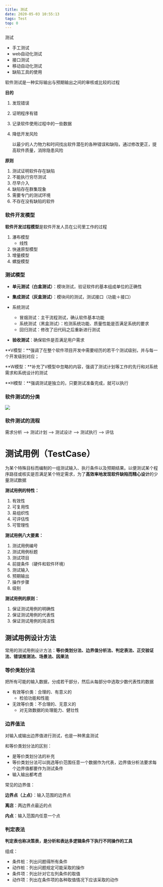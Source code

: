 ```yaml
---
title: 测试
date: 2020-05-03 10:55:13
tags: Test
top: 0
---
```


测试  

- 手工测试
- web自动化测试
- 接口测试
- 移动自动化测试
- 缺陷工具的使用

软件测试是一种实际输出与预期输出之间的审核或比较的过程

<!--more-->

**目的**

1. 发现错误

2. 证明程序有错

3. 记录软件使用过程中的一些数据

4. 降低开发风险

   以最少的人力物力和时间找出软件潜在的各种错误和缺陷，通过修改更正，提高软件质量，消除隐患风险

**原则**

1. 测试证明软件存在缺陷
2. 不能执行穷尽测试
3. 尽早介入
4. 缺陷存在群集现象
5. 需要专门的测试环境
6. 不存在没有缺陷的软件

### 软件开发模型

**软件开发过程模型**是软件开发人员在公司里工作的过程

1. 瀑布模型
   - 线性
2. 快速原型模型
3. 增量模型
4. 螺旋模型

### 测试模型

- **单元测试（白盒测试）**：模块测试，验证软件的基本组成单位的正确性

- **集成测试（灰盒测试）**：模块间的测试，测试接口（功能＋接口）

- 系统测试
  - 冒烟测试：主干流程测试，确认软件基本功能
  - 系统测试（黑盒测试）：检测系统功能、质量性能是否满足系统的要求
  - 回归测试：修改了旧代码之后重新进行测试
- **验收测试**：确保软件是否满足用户需求

**V模型：**强调了在整个软件项目开发中需要经历的若干个测试级别，并与每一个开发级别对应；

**W模型：**补充了V模型中忽略的内容，强调了测试计划等工作的先行和对系统需求和系统设计的测试

**H模型：**强调测试是独立的，只要测试准备完成，就可以执行

### 软件测试的分类

![](https://tupian-1300728887.cos.ap-chengdu.myqcloud.com/classify.png)

### 软件测试的流程

需求分析 --> 测试计划 --> 测试设计 --> 测试执行 --> 评估

# 测试用例（TestCase）

为某个特殊目标而编制的一组测试输入、执行条件以及预期结果。以便测试某个程序路径或核实是否满足某个特定需求，为了**高效率地发现软件缺陷而精心设计**的少量测试数据

**测试用例的特性：**

1. 有效性
2. 可复用性
3. 易组织性
4. 可评估性
5. 可管理性

**测试用例八大要素：**

1. 测试用例编号
2. 测试用例标题
3. 测试项目
4. 前提条件（硬件和软件环境）
5. 测试输入
6. 预期输出
7. 操作步骤
8. 级别

**测试用例的原则：**

1. 保证测试用例的明确性
2. 保证测试用例的代表性
3. 保证测试用例的简洁性

## 测试用例设计方法

常用的测试用例设计方法：**等价类划分法、边界值分析法、判定表法、正交验证法、错误推测法、场景法、因果法**

### 等价类划分法

把所有可能的输入数据，分成若干部分，然后从每部分中选取少数代表性的数据

- 有效等价类：合理的、有意义的
  - 检验功能和性能
- 无效等价类：不合理的、无意义的
  - 对无效数据的处理能力、健壮性

### 边界值法

对输入或输出边界值进行测试，也是一种黑盒测试

和等价类划分法的区别：

- 是等价类划分法的补充
- 等价类划分法可以挑选等价范围任意一个数据作为代表，边界值分析法要求每个边界值都要作为测试条件
- 输入输出都考虑

常见的边界值：

**边界点（上点）**：输入范围的边界点

**离店**：两边界点最近的点

**内点**：输入范围内任意一个点

### 判定表法

**判定表也称决策表，是分析和表达多逻辑条件下执行不同操作的工具**

组成：

- 条件桩：列出问题得所有条件
- 动作桩：列出问题规定可能采取的操作
- 条件项：列出针对它左列条件的取值
- 动作项：列出在条件项的各种取值情况下应该采取的动作